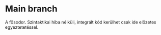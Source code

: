# Main branch

A fősodor. Szintaktikai hiba nélküli, integrált kód kerülhet csak ide előzetes egyeztetetéssel.